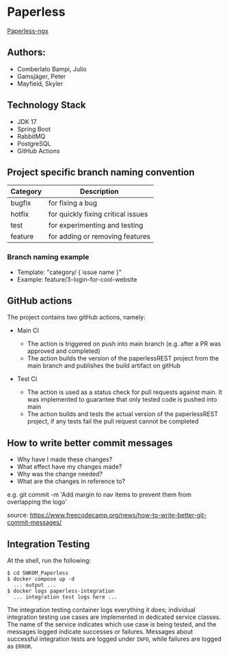 # Paperless
[Paperless-ngx](https://docs.paperless-ngx.com/)

## Authors:
-  Comberlato Bampi, Julio
-  Gamsjäger, Peter
-  Mayfield, Skyler

## Technology Stack
-  JDK 17
-  Spring Boot
-  RabbitMQ
-  PostgreSQL
-  GitHub Actions

## Project specific branch naming convention
| Category | Description                        |
|----------|------------------------------------|
| bugfix   | for fixing a bug                   |
| hotfix   | for quickly fixing critical issues |
| test     | for experimenting and testing      |
| feature  | for adding or removing features    |

### Branch naming example

- Template: "category/ { issue name }"
- Example: feature/3-login-for-cool-website

## GitHub actions

The project contains two gitHub actions, namely:

  - Main CI
    - The action is triggered on push into main branch (e.g. after a PR was approved and completed)
    - The action builds the version of the paperlessREST project from the main branch and publishes the build artifact on gitHub

  - Test CI
    - The action is used as a status check for pull requests against main. It was implemented to guarantee that only tested code is pushed into main
    - The action builds and tests the actual version of the paperlessREST project, if any tests fail the pull request cannot be completed
   
## How to write better commit messages
  
  - Why have I made these changes?
  - What effect have my changes made?
  - Why was the change needed?
  - What are the changes in reference to?

  e.g. git commit -m 'Add margin to nav items to prevent them from overlapping the logo'

  source: https://www.freecodecamp.org/news/how-to-write-better-git-commit-messages/

## Integration Testing

At the shell, run the following:

```
$ cd SWKOM_Paperless
$ docker compose up -d
  ... output ...
$ docker logs paperless-integration
  ... integration test logs here ...
```

The integration testing container logs everything it does; individual integration testing use cases are implemented in dedicated service classes. The name of the service indicates which use case is being tested, and the messages logged indicate successes or failures. Messages about successful integration tests are logged under `INFO`, while failures are logged as `ERROR`.
